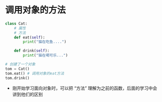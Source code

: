 # 调用对象的方法

```python
class Cat:
    # 属性
    # 方法
    def eat(self):
        print("猫在吃鱼....")

    def drink(self):
        print("猫在喝可乐...")

# 创建了一个对象
tom = Cat()
tom.eat() # 调用对象的eat方法
tom.drink()

```

* 刚开始学习面向对象时，可以把 “方法” 理解为之前的函数，后面的学习中会讲到他们的区别